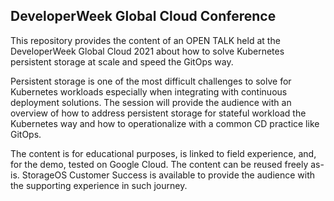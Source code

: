 ## DeveloperWeek Global Cloud Conference 

This repository provides the content of an OPEN TALK held at the DeveloperWeek Global Cloud 2021 about how to solve Kubernetes persistent storage at scale and speed the GitOps way. 

Persistent storage is one of the most difficult challenges to solve for Kubernetes workloads especially when integrating with continuous deployment solutions. The session will provide the audience with an overview of how to address persistent storage for stateful workload the Kubernetes way and how to operationalize with a common CD practice like GitOps.

The content is for educational purposes, is linked to field experience, and, for the demo, tested on Google Cloud. The content can be reused freely as-is. StorageOS Customer Success is available to provide the audience with the supporting experience in such journey.


